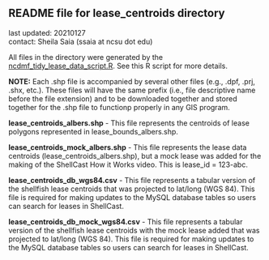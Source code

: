 ## README file for lease_centroids directory ##

last updated: 20210127<br/>
contact: Sheila Saia (ssaia at ncsu dot edu)

All files in the directory were generated by the [ncdmf_tidy_lease_data_script.R](https://github.ncsu.edu/biosystemsanalyticslab/shellcast/blob/master/analysis/ncdmf_tidy_lease_data_script.R). See this R script for more details.

**NOTE:** Each .shp file is accompanied by several other files (e.g., .dpf, .prj, .shx, etc.). These files will have the same prefix (i.e., file descriptive name before the file extension) and to be downloaded together and stored together for the .shp file to functionp properly in any GIS program.

**lease_centroids_albers.shp** - This file represents the centroids of lease polygons represented in lease_bounds_albers.shp.

**lease_centroids_mock_albers.shp** - This file represents the lease data centroids (lease_centroids_albers.shp), but a mock lease was added for the making of the ShellCast How it Works video. This is lease_id = 123-abc.

**lease_centroids_db_wgs84.csv** - This file represents a tabular version of the shellfish lease centroids that was projected to lat/long (WGS 84). This file is required for making updates to the MySQL database tables so users can search for leases in ShellCast.

**lease_centroids_db_mock_wgs84.csv** - This file represents a tabular version of the shellfish lease centroids with the mock lease added that was projected to lat/long (WGS 84). This file is required for making updates to the MySQL database tables so users can search for leases in ShellCast.
